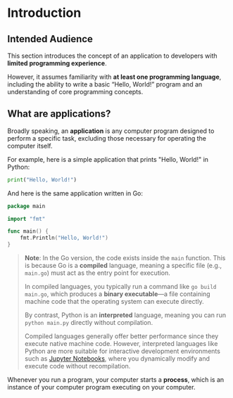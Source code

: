 # Introduction

## Intended Audience

This section introduces the concept of an application to developers with **limited programming experience**.  

However, it assumes familiarity with **at least one programming language**, including the ability to write a basic “Hello, World!” program and an understanding of core programming concepts.  

## What are applications?

Broadly speaking, an **application** is any computer program designed to perform a specific task, excluding those necessary for operating the computer itself.  

For example, here is a simple application that prints "Hello, World!" in Python:

```python
print("Hello, World!")
```

And here is the same application written in Go:

```go
package main

import "fmt"

func main() {
    fmt.Println("Hello, World!")
}
```

> **Note**: In the Go version, the code exists inside the `main` function. This is because Go is a **compiled** language, meaning a specific file (e.g., `main.go`) must act as the entry point for execution.
>
> In compiled languages, you typically run a command like `go build main.go`, which produces a **binary executable**—a file containing machine code that the operating system can execute directly.
>
> By contrast, Python is an **interpreted** language, meaning you can run `python main.py` directly without compilation.
>
> Compiled languages generally offer better performance since they execute native machine code. However, interpreted languages like Python are more suitable for interactive development environments such as [Jupyter Notebooks](https://jupyter.org), where you dynamically modify and execute code without recompilation.

Whenever you run a program, your computer starts a **process**, which is an instance of your computer program executing on your computer.
